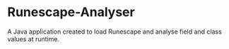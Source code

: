 # Runescape-Analyser
A Java application created to load Runescape and analyse field and class values at runtime.
